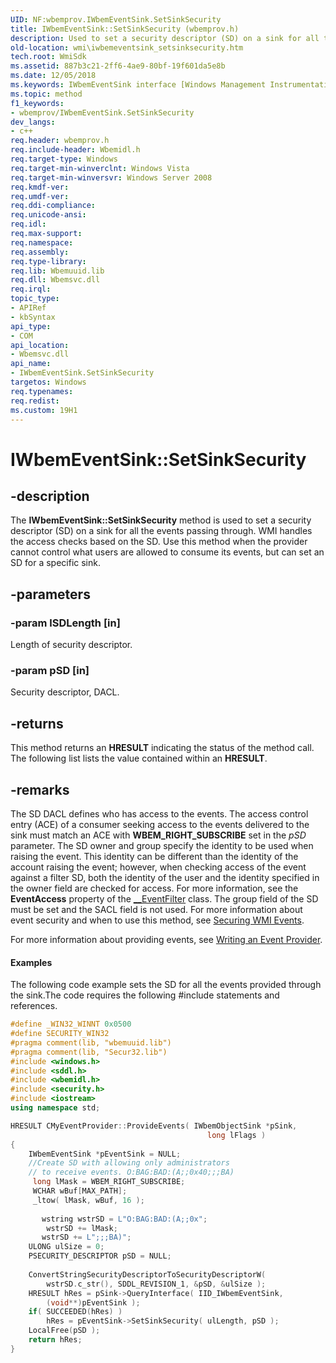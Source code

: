 ```yaml
---
UID: NF:wbemprov.IWbemEventSink.SetSinkSecurity
title: IWbemEventSink::SetSinkSecurity (wbemprov.h)
description: Used to set a security descriptor (SD) on a sink for all the events passing through.
old-location: wmi\iwbemeventsink_setsinksecurity.htm
tech.root: WmiSdk
ms.assetid: 887b3c21-2ff6-4ae9-80bf-19f601da5e8b
ms.date: 12/05/2018
ms.keywords: IWbemEventSink interface [Windows Management Instrumentation],SetSinkSecurity method, IWbemEventSink.SetSinkSecurity, IWbemEventSink::SetSinkSecurity, SetSinkSecurity, SetSinkSecurity method [Windows Management Instrumentation], SetSinkSecurity method [Windows Management Instrumentation],IWbemEventSink interface, _hmm_iwbemeventsink_setsinksecurity, wbemprov/IWbemEventSink::SetSinkSecurity, wmi.iwbemeventsink_setsinksecurity
ms.topic: method
f1_keywords:
- wbemprov/IWbemEventSink.SetSinkSecurity
dev_langs:
- c++
req.header: wbemprov.h
req.include-header: Wbemidl.h
req.target-type: Windows
req.target-min-winverclnt: Windows Vista
req.target-min-winversvr: Windows Server 2008
req.kmdf-ver: 
req.umdf-ver: 
req.ddi-compliance: 
req.unicode-ansi: 
req.idl: 
req.max-support: 
req.namespace: 
req.assembly: 
req.type-library: 
req.lib: Wbemuuid.lib
req.dll: Wbemsvc.dll
req.irql: 
topic_type:
- APIRef
- kbSyntax
api_type:
- COM
api_location:
- Wbemsvc.dll
api_name:
- IWbemEventSink.SetSinkSecurity
targetos: Windows
req.typenames: 
req.redist: 
ms.custom: 19H1
---
```


# IWbemEventSink::SetSinkSecurity


## -description


The 
<b>IWbemEventSink::SetSinkSecurity</b> method is used to set a security descriptor (SD) on a sink for all the events passing through. WMI handles the access checks based on the SD.  Use  this method when the provider cannot control what users are allowed to consume its events, but can set an SD for a specific sink.


## -parameters




### -param lSDLength [in]

Length of security descriptor.


### -param pSD [in]

Security descriptor, DACL.


## -returns



This method returns an <b>HRESULT</b> indicating the status of the method call. The following list lists the value contained within an <b>HRESULT</b>.




## -remarks



The SD DACL defines who has access to the events. The access control entry (ACE) of a consumer seeking access to the events delivered to the sink must match an ACE with <b>WBEM_RIGHT_SUBSCRIBE</b> set in the <i>pSD</i> parameter. The SD owner and group specify the identity to be used when raising the event. This identity can be different than the identity of the account raising the event; however, when checking access of the event against a filter SD, both the identity of the user and the identity specified in the owner field are checked for access. For more information, see the <b>EventAccess</b> property of the 
<a href="https://docs.microsoft.com/windows/desktop/WmiSdk/--eventfilter">__EventFilter</a> class. The group field of the SD must be set and the SACL field is not used.  For more information about event security and when to use this method, see <a href="https://docs.microsoft.com/windows/desktop/WmiSdk/securing-wmi-events">Securing WMI Events</a>.

For more information about providing events, see <a href="https://docs.microsoft.com/windows/desktop/WmiSdk/writing-an-event-provider">Writing an Event Provider</a>.


#### Examples

The following code example sets the SD for all the events provided through the sink.The code requires the following #include statements and references.


```cpp
#define _WIN32_WINNT 0x0500
#define SECURITY_WIN32
#pragma comment(lib, "wbemuuid.lib")
#pragma comment(lib, "Secur32.lib")
#include <windows.h>
#include <sddl.h>
#include <wbemidl.h>
#include <security.h>
#include <iostream>
using namespace std;

HRESULT CMyEventProvider::ProvideEvents( IWbemObjectSink *pSink,
                                            long lFlags )
{
    IWbemEventSink *pEventSink = NULL;
    //Create SD with allowing only administrators
    // to receive events. O:BAG:BAD:(A;;0x40;;;BA)
     long lMask = WBEM_RIGHT_SUBSCRIBE;
     WCHAR wBuf[MAX_PATH];
     _ltow( lMask, wBuf, 16 );
 
       wstring wstrSD = L"O:BAG:BAD:(A;;0x";
        wstrSD += lMask;
       wstrSD += L";;;BA)";
    ULONG ulSize = 0;
    PSECURITY_DESCRIPTOR pSD = NULL;
 
    ConvertStringSecurityDescriptorToSecurityDescriptorW(
        wstrSD.c_str(), SDDL_REVISION_1, &pSD, &ulSize ); 
    HRESULT hRes = pSink->QueryInterface( IID_IWbemEventSink,
        (void**)pEventSink );
    if( SUCCEEDED(hRes) )
        hRes = pEventSink->SetSinkSecurity( ulLength, pSD );
    LocalFree(pSD );
    return hRes;
}
```




